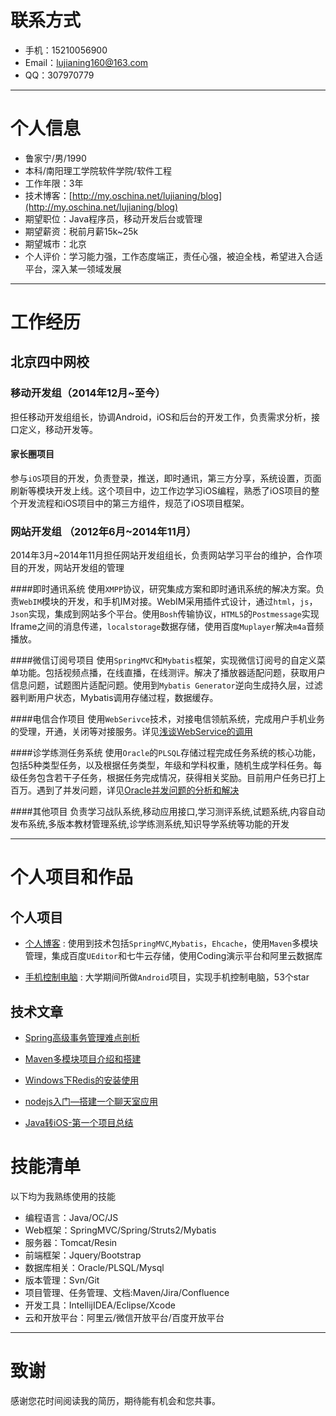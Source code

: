 # 联系方式

- 手机：15210056900
- Email：[lujianing160@163.com](lujianing160@163.com)
- QQ：307970779

---

# 个人信息

 - 鲁家宁/男/1990 
 - 本科/南阳理工学院软件学院/软件工程 
 - 工作年限：3年
 - 技术博客：[http://my.oschina.net/lujianing/blog](http://my.oschina.net/lujianing/blog)
 - 期望职位：Java程序员，移动开发后台或管理
 - 期望薪资：税前月薪15k~25k
 - 期望城市：北京
 - 个人评价：学习能力强，工作态度端正，责任心强，被迫全栈，希望进入合适平台，深入某一领域发展

---

# 工作经历
## 北京四中网校


### 移动开发组（2014年12月~至今）
担任移动开发组组长，协调Android，iOS和后台的开发工作，负责需求分析，接口定义，移动开发等。

#### 家长圈项目
参与`iOS`项目的开发，负责登录，推送，即时通讯，第三方分享，系统设置，页面刷新等模块开发上线。这个项目中，边工作边学习iOS编程，熟悉了iOS项目的整个开发流程和iOS项目中的第三方组件，规范了iOS项目框架。

### 网站开发组 （2012年6月~2014年11月）
2014年3月~2014年11月担任网站开发组组长，负责网站学习平台的维护，合作项目的开发，网站开发组的管理

####即时通讯系统
使用`XMPP`协议，研究集成方案和即时通讯系统的解决方案。负责`WebIM`模块的开发，和手机IM对接。WebIM采用插件式设计，通过`html`，`js`，`Json`实现，集成到网站多个平台。使用`Bosh`传输协议，`HTML5`的`Postmessage`实现Iframe之间的消息传递，`localstorage`数据存储，使用百度`Muplayer`解决`m4a`音频播放。

####微信订阅号项目
使用`SpringMVC`和`Mybatis`框架，实现微信订阅号的自定义菜单功能。包括视频点播，在线直播，在线测评。解决了播放器适配问题，获取用户信息问题，试题图片适配问题。使用到`Mybatis Generator`逆向生成持久层，过滤器判断用户状态，Mybatis调用存储过程，数据缓存。

####电信合作项目
使用`WebSerivce`技术，对接电信领航系统，完成用户手机业务的受理，开通，关闭等对接服务。详见[浅谈WebService的调用](http://my.oschina.net/lujianing/blog/224380)



####诊学练测任务系统
使用`Oracle`的`PLSQL`存储过程完成任务系统的核心功能，包括5种类型任务，以及根据任务类型，年级和学科权重，随机生成学科任务。每级任务包含若干子任务，根据任务完成情况，获得相关奖励。目前用户任务已打上百万。遇到了并发问题，详见[Oracle并发问题的分析和解决](http://my.oschina.net/lujianing/blog/270955)

####其他项目
负责学习战队系统,移动应用接口,学习测评系统,试题系统,内容自动发布系统,多版本教材管理系统,诊学练测系统,知识导学系统等功能的开发
 

---

# 个人项目和作品

## 个人项目


 - [个人博客](http://mvc.coding.io) : 使用到技术包括`SpringMVC`,`Mybatis`，`Ehcache`，使用`Maven`多模块管理，集成百度`UEditor`和七牛云存储，使用Coding演示平台和阿里云数据库
 
 - [手机控制电脑](http://git.oschina.net/lujianing/android-remote-control-computer) : 大学期间所做`Android`项目，实现手机控制电脑，53个star


## 技术文章

- [Spring高级事务管理难点剖析](http://my.oschina.net/lujianing/blog/305903)

- [Maven多模块项目介绍和搭建](http://my.oschina.net/lujianing/blog/354121) 

- [Windows下Redis的安装使用](http://my.oschina.net/lujianing/blog/266172)

- [nodejs入门—搭建一个聊天室应用](http://my.oschina.net/lujianing/blog/298679)

- [Java转iOS-第一个项目总结](http://my.oschina.net/lujianing/blog/394367)



# 技能清单

以下均为我熟练使用的技能

- 编程语言：Java/OC/JS
- Web框架：SpringMVC/Spring/Struts2/Mybatis
- 服务器：Tomcat/Resin
- 前端框架：Jquery/Bootstrap
- 数据库相关：Oracle/PLSQL/Mysql
- 版本管理：Svn/Git
- 项目管理、任务管理、文档:Maven/Jira/Confluence
- 开发工具：IntellijIDEA/Eclipse/Xcode
- 云和开放平台：阿里云/微信开放平台/百度开放平台

---

# 致谢
感谢您花时间阅读我的简历，期待能有机会和您共事。
